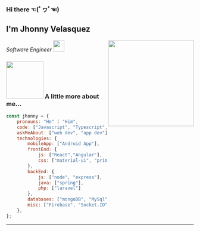 ### Hi there ☜(ﾟヮﾟ☜)
<h2> I'm Jhonny Velasquez</h2>
<img align='right' src="https://media.giphy.com/media/M9gbBd9nbDrOTu1Mqx/giphy.gif" width="230">
<p><em>Software Engineer <img src="https://media.giphy.com/media/WUlplcMpOCEmTGBtBW/giphy.gif" width="30"> 
</em></p>

### <img src="https://media.giphy.com/media/VgCDAzcKvsR6OM0uWg/giphy.gif" width="100"> A little more about me...  

```javascript
const jhonny = {
    pronouns: "He" | "Him",
    code: ["Javascript", "Typescript", "Java", "Kotlin","PHP"],
    askMeAbout: ["web dev", "app dev"],
    technologies: {
        mobileApp: ["Android App"],
        frontEnd: {
            js: ["React","Angular"],
            css: ["material-ui", "primeFaces", "bootstrap", "tailwindcss"]
        },
        backEnd: {
            js: ["node", "express"],
            java: ["spring"],
            php: ["laravel"]
        },
        databases: ["mongoDB", "MySql", "SQLServer","oracle"],
        misc: ["Firebase", "Socket.IO", "selenium"]
    },
};
```
---
<!--END_SECTION:waka-->


